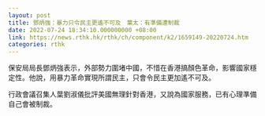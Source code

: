 ```yaml
---
layout: post
title: 鄧炳強：暴力只令民主更遙不可及　葉太：有準備遭制裁
date: 2022-07-24 18:34:10.000000000 +08:00
link: https://news.rthk.hk/rthk/ch/component/k2/1659149-20220724.htm
categories: rthk
---
```


保安局局長鄧炳強表示，外部勢力圍堵中國，不惜在香港搞顏色革命，影響國家穩定性。他說，用暴力革命實現所謂民主，只會令民主更加遙不可及。 

行政會議召集人葉劉淑儀批評美國無理針對香港，又說為國家服務，已有心理準備自己會被制裁。
